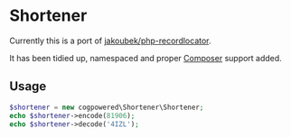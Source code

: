 Shortener
=========

Currently this is a port of [jakoubek/php-recordlocator](https://github.com/jakoubek/php-recordlocator). 

It has been tidied up, namespaced and proper [Composer](http://getcomposer.org/) support added.

Usage
-----

```php
$shortener = new cogpowered\Shortener\Shortener;
echo $shortener->encode(81906);
echo $shortener->decode('4IZL');
```
